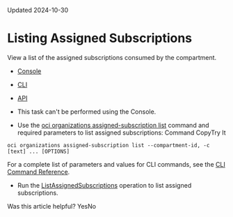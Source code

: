 Updated 2024-10-30
# Listing Assigned Subscriptions
View a list of the assigned subscriptions consumed by the compartment.
  * [Console](https://docs.oracle.com/en-us/iaas/Content/General/organization/list-assigned-subscriptions.htm)
  * [CLI](https://docs.oracle.com/en-us/iaas/Content/General/organization/list-assigned-subscriptions.htm)
  * [API](https://docs.oracle.com/en-us/iaas/Content/General/organization/list-assigned-subscriptions.htm)


  * This task can't be performed using the Console.
  * Use the [oci organizations assigned-subscription list](https://docs.oracle.com/iaas/tools/oci-cli/latest/oci_cli_docs/cmdref/organizations/assigned-subscription/list.html) command and required parameters to list assigned subscriptions:
Command
CopyTry It
```
oci organizations assigned-subscription list --compartment-id, -c [text] ... [OPTIONS]
```

For a complete list of parameters and values for CLI commands, see the [CLI Command Reference](https://docs.oracle.com/iaas/tools/oci-cli/latest).
  * Run the [ListAssignedSubscriptions](https://docs.oracle.com/iaas/api/#/en/organizations/latest/AssignedSubscription/ListAssignedSubscriptions) operation to list assigned subscriptions.


Was this article helpful?
YesNo


